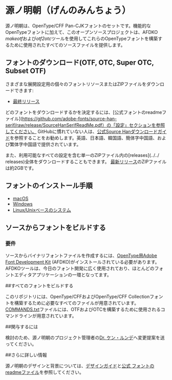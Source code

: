 # 源ノ明朝（げんのみんちょう）

源ノ明朝は、OpenType/CFF Pan-CJKフォントのセットです。機能的なOpenTypeフォントに加えて、このオープンソースプロジェクトは、AFDKO *makeotf*および*otf2otc*ツールを使用してこれらのOpenTypeフォントを構築するために使用されたすべてのソースファイルを提供します。

## フォントのダウンロード(OTF, OTC, Super OTC, Subset OTF)

さまざまな展開設定用の個々のフォントリソースまたはZIPファイルをダウンロードできます:

* [最終リリース](https://github.com/adobe-fonts/source-han-serif/tree/release)

どのフォントをダウンロードするかを決定するには、[公式フォントのreadmeファイル](https://github.com/adobe-fonts/source-han-serif/raw/release/SourceHanSerifReadMe.pdf）の「設定」セクションを参照してください。 GitHubに慣れていない人は、[公式Source Hanダウンロードガイド](https://github.com/adobe-fonts/source-han-serif/raw/release/download-guide-source-han.pdf)を参照することをお勧めします。英語、日本語、韓国語、簡体字中国語、および繁体字中国語で提供されています。

また、利用可能なすべての設定を含む単一のZIPファイル内の[releases](../../ releases)全体をダウンロードすることもできます。 [最新リリース](../../releases/latest)のZIPファイルは約2GBです。

## フォントのインストール手順

* [macOS](https://support.apple.com/ja-jp/HT201749)
* [Windows](https://www.microsoft.com/en-us/Typography/TrueTypeInstall.aspx)
* [Linux/Unixベースのシステム](https://github.com/adobe-fonts/source-code-pro/issues/17#issuecomment-8967116)

## ソースからフォントをビルドする

### 要件

ソースからバイナリフォントファイルを作成するには、[OpenType用Adobe Font Development Kit](http://www.adobe.com/devnet/opentype/afdko.html) (AFDKO)がインストールされている必要があります。 AFDKOツールは、今日のフォント開発に広く使用されており、ほとんどのフォントエディタアプリケーションの一環となってます。

##すべてのフォントをビルドする

このリポジトリには、OpenType/CFFおよびOpenType/CFF Collectionフォントを構築するために必要なすべてのファイルが用意されています。 [COMMANDS.txt](COMMANDS.txt)ファイルには、OTFおよびOTCを構築するために使用されるコマンドラインが用意されています。

##関与するには

検討のため、源ノ明朝のプロジェクト管理者の[Dr. ケン・ルンデ](mailto:lunde@adobe.com?subject=[GitHub]%20Source%20Han%20Serif)へ変更提案を送ってください。

##さらに詳しい情報

源ノ明朝のデザインと背景については、[デザインガイド](https://github.com/adobe-fonts/source-han-ser-/raw/release/SourceHanSerifDesignGuide.pdf)と[公式 フォントのreadmeファイル](https://github.com/adobe-fonts/source-han-serif/raw/release/SourceHanSerifReadMe.pdf)を参照してください。
